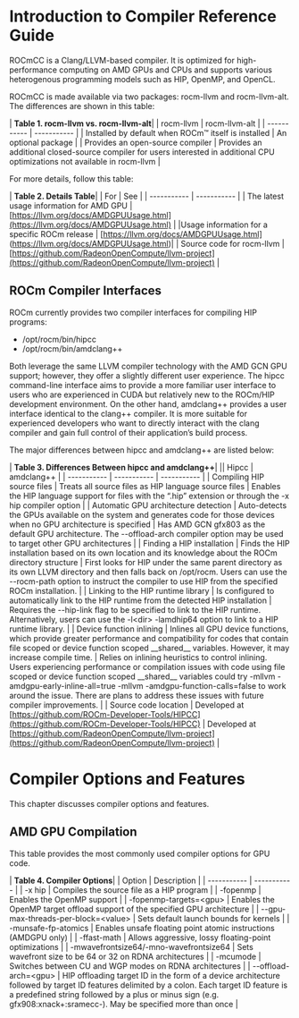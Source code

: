 # Introduction to Compiler Reference Guide

ROCmCC is a Clang/LLVM-based compiler. It is optimized for high-performance computing on AMD GPUs and CPUs and supports various heterogenous programming models such as HIP, OpenMP, and OpenCL.

ROCmCC is made available via two packages: rocm-llvm and rocm-llvm-alt. The differences are shown in this table:

| <b>Table 1. rocm-llvm vs. rocm-llvm-alt</b>|
| rocm-llvm | rocm-llvm-alt |
| ----------- | ----------- |
| Installed by default when ROCm™ itself is installed | An optional package |
| Provides an open-source compiler | Provides an additional closed-source compiler for users interested in additional CPU optimizations not available in rocm-llvm |

For more details, follow this table:

| <b>Table 2. Details Table</b>|
| For | See |
| ----------- | ----------- |
| The latest usage information for AMD GPU |[https://llvm.org/docs/AMDGPUUsage.html](https://llvm.org/docs/AMDGPUUsage.html) |
|Usage information for a specific ROCm release | [https://llvm.org/docs/AMDGPUUsage.html] (https://llvm.org/docs/AMDGPUUsage.html)|
| Source code for rocm-llvm | [https://github.com/RadeonOpenCompute/llvm-project](https://github.com/RadeonOpenCompute/llvm-project) |

## ROCm Compiler Interfaces
ROCm currently provides two compiler interfaces for compiling HIP programs:
- /opt/rocm/bin/hipcc
- /opt/rocm/bin/amdclang++

Both leverage the same LLVM compiler technology with the AMD GCN GPU support; however, they offer a slightly different user experience. The hipcc command-line interface aims to provide a more familiar user interface to users who are experienced in CUDA but relatively new to the ROCm/HIP development environment. On the other hand, amdclang++ provides a user interface identical to the clang++ compiler. It is more suitable for experienced developers who want to directly interact with the clang compiler and gain full control of their application’s build process.

The major differences between hipcc and amdclang++ are listed below:

| <b>Table 3. Differences Between hipcc and amdclang++</b>|
|| Hipcc | amdclang++ |
| ----------- | ----------- | ----------- |
| Compiling HIP source files | Treats all source files as HIP language source files | Enables the HIP language support for files with the “.hip” extension or through the -x hip compiler option |
| Automatic GPU architecture detection | Auto-detects the GPUs available on the system and generates code for those devices when no GPU architecture is specified | Has AMD GCN gfx803 as the default GPU architecture. The --offload-arch compiler option may be used to target other GPU architectures |
| Finding a HIP installation | Finds the HIP installation based on its own location and its knowledge about the ROCm directory structure | First looks for HIP under the same parent directory as its own LLVM directory and then falls back on /opt/rocm. Users can use the --rocm-path option to instruct the compiler to use HIP from the specified ROCm installation. |
| Linking to the HIP runtime library | Is configured to automatically link to the HIP runtime from the detected HIP installation | Requires the --hip-link flag to be specified to link to the HIP runtime. Alternatively, users can use the -l\<dir\> -lamdhip64 option to link to a HIP runtime library. |
| Device function inlining | Inlines all GPU device functions, which provide greater performance and compatibility for codes that contain file scoped or device function scoped \_\_shared\_\_ variables. However, it may increase compile time. | Relies on inlining heuristics to control inlining. Users experiencing performance or compilation issues with code using file scoped or device function scoped \_\_shared\_\_ variables could try -mllvm -amdgpu-early-inline-all=true -mllvm -amdgpu-function-calls=false to work around the issue. There are plans to address these issues with future compiler improvements. |
| Source code location | Developed at [https://github.com/ROCm-Developer-Tools/HIPCC](https://github.com/ROCm-Developer-Tools/HIPCC) | Developed at [https://github.com/RadeonOpenCompute/llvm-project](https://github.com/RadeonOpenCompute/llvm-project) |



# Compiler Options and Features

This chapter discusses compiler options and features.

## AMD GPU Compilation
This table provides the most commonly used compiler options for GPU code.

| <b>Table 4. Compiler Options</b>|
| Option | Description |
| ----------- | ----------- |
| -x hip | Compiles the source file as a HIP program |
| -fopenmp | Enables the OpenMP support |
| -fopenmp-targets=\<gpu\> | Enables the OpenMP target offload support of the specified GPU architecture |
| --gpu-max-threads-per-block=\<value\> | Sets default launch bounds for kernels |
| -munsafe-fp-atomics | Enables unsafe floating point atomic instructions (AMDGPU only) |
| -ffast-math | Allows aggressive, lossy floating-point optimizations |
| -mwavefrontsize64/-mno-wavefrontsize64 | Sets wavefront size to be 64 or 32 on RDNA architectures |
| -mcumode | Switches between CU and WGP modes on RDNA architectures |
| --offload-arch=\<gpu\> | HIP offloading target ID in the form of a device architecture followed by target ID features delimited by a colon. Each target ID feature is a predefined string followed by a plus or minus sign (e.g. gfx908:xnack+:sramecc-). May be specified more than once |


